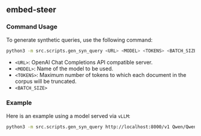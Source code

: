 ## embed-steer

### Command Usage

To generate synthetic queries, use the following command:

```bash
python3 -m src.scripts.gen_syn_query <URL> <MODEL> <TOKENS> <BATCH_SIZE>
```

- `<URL>`: OpenAI Chat Completions API compatible server.
- `<MODEL>`: Name of the model to be used.
- `<TOKENS>`: Maximum number of tokens to which each document in the corpus will be truncated.
- `<BATCH_SIZE>`

### Example

Here is an example using a model served via `vLLM`:

```bash
python3 -m src.scripts.gen_syn_query http://localhost:8000/v1 Qwen/Qwen2.5-0.5B-Instruct 192 780
```
